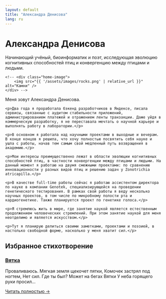 ```yaml
---
layout: default
title: "Александра Денисова"
lang: ru
---
```


<div class="home-intro">
    <h1>Александра Денисова</h1>
    <p>Начинающий учёный, биоинформатик и поэт, исследующая эволюцию когнитивных способностей птиц и конвергенцию между птицами и людьми.</p>
    
    <!-- <div class="home-image">
        <img src="{{ '/assets/images/rocks.png' | relative_url }}" alt="Камни" />
    </div> -->
</div>

<div class="post-content">
    <p>Меня зовут Александра Денисова.</p>

    <p>Два года я проработала бэкенд разработчиков в Яндексе, писала сервисы, связанные с аудитом стабильности приложений, администрированием платежей и отражением ленты транзакции. Даже уйдя в коммерческую разработку, я не переставала мечтать о научной карьере и выполнять работу в лаборатории.</p>

    <p>В основном я работала над научными проектами в выходные и вечерам. В конце концов я решила, что хочу полностью посвятить себя науке и ушла с работы, начав тем самым свой медленный путь возвращения в академию.</p>

    <p>Мои интересы преимущественно лежат в области эволюции когнитивных способностей птиц, в частности конвергенции между птицами и людьми. На данный момент я работаю на двумя смежными проектами: по сравнению инновационности у разных видов птиц и решению задач у Zonotrichia atricapilla.</p>

    <p>В качестве full-time работы сейчас я работаю ассистентом директора по науке в компании Genotek, специализирующейся на проведении генетического тестирования. В рамках свой работы я веду несколько научных проектов, в том числе по микробному полости рта и кардиогенетике. Также планируется проект по генетике голоса.</p>

    <p>Я стремлюсь жить в мире, где занятие наукой является естественным продолжением человеческих стремлений. При этом занятие наукой для меня неотделимо и является искусством.</p>

    <p>Тут я планирую делиться своими заметками, проектами и поэзией, в настолько свободной форме, насколько у меня хватит сил.</p>
</div>

<div class="featured-poem">
    <h2>Избранное стихотворение</h2>
    <div class="poem-preview">
        <h3><a href="/poetry/vyatka/">Вятка</a></h3>
        <div class="poem-excerpt">
            Проваливаюсь. 
            Мягкая земля щекочет пятки,
            Комочек застрял под ногтем,
            Нет сил.
            Где ты был? Может на бегах Вятки 
            У неба горящего руки просил...
        </div>
        <p><a href="/poetry/vyatka/">Читать полностью →</a></p>
    </div>
</div>
